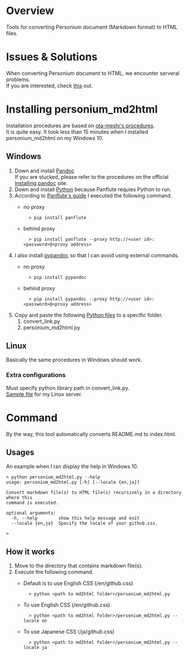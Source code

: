 # Overview  
Tools for converting Personium document (Markdown format) to HTML files.  

# Issues & Solutions  
When converting Personium document to HTML, we encounter serveral problems.  
If you are interested, check [this](Issues_and_Solutions.md) out.  

# Installing personium_md2html  
Installation procedures are based on [ota-meshi's procedures](http://qiita.com/ota-meshi/items/50d1e2b06ce0fe46f1ae).  
It is quite easy. It took less than 15 minutes when I installed personium_md2html on my Windows 10.  

## Windows  
1. Down and install [Pandoc](https://github.com/jgm/pandoc/releases/tag/1.19.2.1)  
If you are stucked, please refer to the procedures on the official [Installing pandoc](https://pandoc.org/installing.html) site.  
1. Down and install [Python](https://www.python.org/downloads/windows/) because Panflute requies Python to run.
1. According to [Panflute's guide](http://scorreia.com/software/panflute/install.html) I executed the following command.    
    - no proxy  
    
            > pip install panflute
        
    - behind proxy  
    
            > pip install panflute --proxy http://<user id>:<password>@<proxy address>
            
1. I also install [pypandoc](https://pypi.python.org/pypi/pypandoc) so that I can avoid using external commands.  
    - no proxy  
    
            > pip install pypandoc
        
    - behind proxy  
    
            > pip install pypandoc --proxy http://<user id>:<password>@<proxy address>

1. Copy and paste the following [Python files](src/) to a specific folder.  
    1. convert_link.py
    1. personium_md2html.py

## Linux  
Basically the same procedures in Windows should work.  

### Extra configurations  
Must specify python library path in convert_link.py.  
[Sample file](src/convert_link.py.sample) for my Linux server.  

# Command  
By the way, this tool automatically converts README.md to index.html.  

## Usages  
An example when I ran display the help in Windows 10.  

    > python personium_md2html.py --help
    usage: personium_md2html.py [-h] [--locale {en,ja}]

    Convert markdown file(s) to HTML file(s) recursively in a directory where this
    command is executed.

    optional arguments:
      -h, --help        show this help message and exit
      --locale {en,ja}  Specify the locale of your github.css.

    >

## How it works  
1. Move to the directory that contains markdown file(s).  
1. Execute the following command.  
    - Default is to use English CSS (/en/github.css)  

            > python <path to md2html folder>/personium_md2html.py 

    - To use English CSS (/en/github.css)   
        
            > python <path to md2html folder>/personium_md2html.py --locale en

    - To use Japanese CSS (/ja/github.css)  

            > python <path to md2html folder>/personium_md2html.py --locale ja
